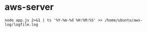 # aws-server

```
node app.js 2>&1 | ts '%Y-%m-%d %H:%M:%S' >> /home/ubuntu/aws-log/logfile.log

```
